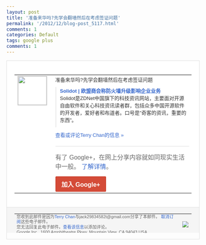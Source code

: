 ```yaml
---
layout: post
title: '准备来华吗?先学会翻墙然后在考虑签证问题'
permalink: '/2012/12/blog-post_5117.html'
comments: 1
categories: Default
tags: google plus
comments: 1
---
```

<!-- X-Notifications: 1:c4641a5450000000 -->

<div style="border:solid 1px #dfdfdf;color:#686868;font:13px Arial"><div style="background-color:#fff;padding:20px;"><table cellpadding="0" cellspacing="0"><tr><td style="padding-right:15px;vertical-align:top"><a href="https://plus.google.com/_/notifications/emlink?emr=14900066512970582018&amp;emid=CPCOsN_WubQCFaghTAodsSQAAA&amp;path=%2F108643996575278738906&amp;dt=1356580115977&amp;uob=8"><img height="75" src="https://lh3.googleusercontent.com/-KKRGTyJ5Bl0/AAAAAAAAAAI/AAAAAAAAtnY/R4QEWIp3Ur0/s75-c-k-a/photo.jpg" style="border:solid 1px #cccccc;" width="75"/></a></td><td style="width:578px;color:#333;font:13px Arial;vertical-align:top"><div style="padding-bottom:10px">准备来华吗?先学会翻墙然后在考虑签证问题</div><div style="margin-bottom:10px;padding-left:10px; border-left:2px solid #EAEAEA"><span style="margin-right:5px"><a href="http://www.solidot.org/story?sid=32865" style="color:#3366CC;text-decoration:none"><span style="font-weight:bold">Solidot | 欧盟商会称防火墙升级影响企业业务</span></a><div style="padding-bottom:10px">Solidot是ZDNet中国旗下的科技<wbr/>资讯网站，主要面对开源自由软件和关心科技<wbr/>资讯读者群，包括众多中国开源软件的开发者<wbr/>，爱好者和布道者。口号是"奇客的资讯，重<wbr/>要的东西"。</div></span></div><a href="https://plus.google.com/_/notifications/emlink?emr=14900066512970582018&amp;emid=CPCOsN_WubQCFaghTAodsSQAAA&amp;path=%2F108643996575278738906%2Fposts%2FarxCDgqmAva%3Fgpinv%3DAMIXal8ZUX-15Sytee-wkApmpo26JLNkHR6t60jiazRy-aha7M1DGisGNkM03Z2-qxDiLwLhHvbViWwerx6Gk7YNlIKxaLgH493WbER5wGlBCz9rYskEnzU&amp;dt=1356580115977&amp;uob=8" style="color:#3366CC;text-decoration:none">查看或评论Terry Chan的信息 »</a><div style="margin-top:20px;border-top:solid 1px #dfdfdf"><div style="padding:15px 0;color:#686868;font:16px Arial">有了 Google+，在网上分享内容就如同现实生活中一般。 <a href="http://www.google.com/+/learnmore/" style="color:#3366CC;text-decoration:none">了解详情</a>。</div><a href="https://plus.google.com/_/notifications/emlink?emr=14900066512970582018&amp;emid=CPCOsN_WubQCFaghTAodsSQAAA&amp;path=%2F%3Fgpinv%3DAMIXal8ZUX-15Sytee-wkApmpo26JLNkHR6t60jiazRy-aha7M1DGisGNkM03Z2-qxDiLwLhHvbViWwerx6Gk7YNlIKxaLgH493WbER5wGlBCz9rYskEnzU&amp;dt=1356580115977&amp;uob=8" style="display:inline-block;padding:7px 15px;background-color:#d44b38; color:#fff;font-size:16px; font-weight:bold;border-radius:2px;-webkit-border-radius:2px; -moz-border-radius:2px;border:solid 1px #c43b28; white-space:nowrap;text-decoration:none">加入 Google+</a></div></td></tr></table></div><div style="border-top:solid 1px #dfdfdf;padding:0 20px; background-color:#f5f5f5"><table cellpadding="0" cellspacing="0" style="height:50px"><tbody><tr><td style="vertical-align:middle;width:100%; color:#636363;font:11px Arial; line-height:120%">您收到此邮件是因为<a href="https://plus.google.com/_/notifications/emlink?emr=14900066512970582018&amp;emid=CPCOsN_WubQCFaghTAodsSQAAA&amp;path=%2F108643996575278738906%3Fgpinv%3DAMIXal8ZUX-15Sytee-wkApmpo26JLNkHR6t60jiazRy-aha7M1DGisGNkM03Z2-qxDiLwLhHvbViWwerx6Gk7YNlIKxaLgH493WbER5wGlBCz9rYskEnzU&amp;dt=1356580115977&amp;uob=8" style="color:#3366CC;text-decoration:none">Terry Chan</a>与jack29834582t@gmail.com分享了本邮件。 <a href="https://plus.google.com/_/notifications/emlink?emr=14900066512970582018&amp;emid=CPCOsN_WubQCFaghTAodsSQAAA&amp;path=%2F_%2Fnonplus%2Femailsettings%3Fgpinv%3DAMIXal8ZUX-15Sytee-wkApmpo26JLNkHR6t60jiazRy-aha7M1DGisGNkM03Z2-qxDiLwLhHvbViWwerx6Gk7YNlIKxaLgH493WbER5wGlBCz9rYskEnzU%26est%3DADH5u8WqrE1AR_oLr8MWVFyHW2cx4EC3gs_JR_R0k3glzHySIPj06Phg8utqkNi14l2GweQdQ0-CCHST62_vpG1zvK6ej5yUV_oqQlxX2T_pRSEjwiLmCM25cK6tYuguLI7HBkWoOJiNhGPLh73ASrYJpBLGO5bSXA&amp;dt=1356580115977&amp;uob=8" style="color:#3366CC;text-decoration:none">取消订阅</a>这些电子邮件。<br/>您无法回复此电子邮件。<a href="https://plus.google.com/_/notifications/emlink?emr=14900066512970582018&amp;emid=CPCOsN_WubQCFaghTAodsSQAAA&amp;path=%2F108643996575278738906%2Fposts%2FarxCDgqmAva%3Fgpinv%3DAMIXal8ZUX-15Sytee-wkApmpo26JLNkHR6t60jiazRy-aha7M1DGisGNkM03Z2-qxDiLwLhHvbViWwerx6Gk7YNlIKxaLgH493WbER5wGlBCz9rYskEnzU&amp;dt=1356580115977&amp;uob=8" style="color:#3366CC;text-decoration:none">查看该信息</a>以添加评论。<br/>Google Inc., 1600 Amphitheatre Pkwy, Mountain View, CA 94043 USA<br/></td><td><img src="https://ssl.gstatic.com/s2/oz/images/notifications/logo/google-plus-6617a72bb36cc548861652780c9e6ff1.png"/></td></tr></tbody></table></div></div>